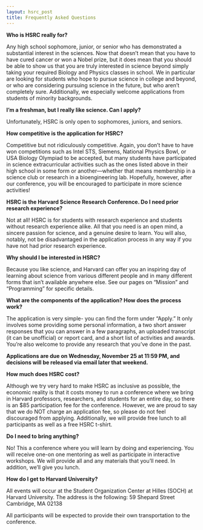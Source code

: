 ```yaml
---
layout: hsrc_post
title: Frequently Asked Questions
---
```


**Who is HSRC really for?**

Any high school sophomore, junior, or senior who has demonstrated a substantial interest in the sciences. Now that doesn’t mean that you have to have cured cancer or won a Nobel prize, but it does mean that you should be able to show us that you are truly interested in science beyond simply taking your required Biology and Physics classes in school. We in particular are looking for students who hope to pursue science in college and beyond, or who are considering pursuing science in the future, but who aren’t completely sure. Additionally, we especially welcome applications from students of minority backgrounds.

**I’m a freshman, but I really like science. Can I apply?**

Unfortunately, HSRC is only open to sophomores, juniors, and seniors.

**How competitive is the application for HSRC?**

Competitive but not ridiculously competitive. Again, you don’t have to have won competitions such as Intel STS, Siemens, National Physics Bowl, or USA Biology Olympiad to be accepted, but many students have participated in science extracurricular activities such as the ones listed above in their high school in some form or another—whether that means membership in a science club or research in a bioengineering lab. Hopefully, however, after our conference, you will be encouraged to participate in more science activities!

**HSRC is the Harvard Science Research Conference. Do I need prior research experience?**

Not at all! HSRC is for students with research experience and students without research experience alike. All that you need is an open mind, a sincere passion for science, and a genuine desire to learn. You will also, notably, not be disadvantaged in the application process in any way if you have not had prior research experience.

**Why should I be interested in HSRC?**

Because you like science, and Harvard can offer you an inspiring day of learning about science from various different people and in many different forms that isn’t available anywhere else. See our pages on “Mission” and “Programming” for specific details.

**What are the components of the application? How does the process work?**

The application is very simple- you can find the form under “Apply.” It only involves some providing some personal information, a two short answer responses that you can answer in a few paragraphs, an uploaded transcript (it can be unofficial) or report card, and a short list of activities and awards. You’re also welcome to provide any research that you’ve done in the past.

**Applications are due on Wednesday, November 25 at 11:59 PM, and decisions will be released via email later that weekend.**


**How much does HSRC cost?**

Although we try very hard to make HSRC as inclusive as possible, the economic reality is that it costs money to run a conference where we bring in Harvard professors, researchers, and students for an entire day, so there is an $85 participation fee for the conference. However, we are proud to say that we do NOT charge an application fee, so please do not feel discouraged from applying. Additionally, we will provide free lunch to all participants as well as a free HSRC t-shirt.

**Do I need to bring anything?**

No! This a conference where you will learn by doing and experiencing. You will receive one-on one mentoring as well as participate in interactive workshops. We will provide all and any materials that you’ll need. In addition, we’ll give you lunch.

**How do I get to Harvard University?**

All events will occur at the Student Organization Center at Hilles (SOCH) at Harvard University. The address is the following:
59 Shepard Street
Cambridge, MA  02138

All participants will be expected to provide their own transportation to the conference.
